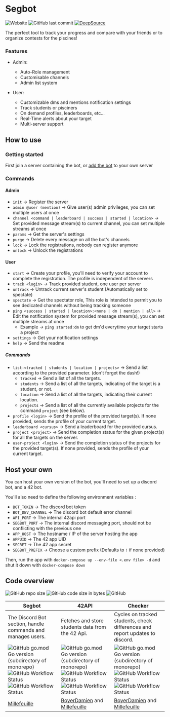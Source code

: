 # Segbot

![Website](https://img.shields.io/website?label=bot&url=http%3A%2F%2Fmillefeuille.ddns.net%3A8008%2Fdiscord)
![GitHub last commit](https://img.shields.io/github/last-commit/Millefeuille42/piscibotReloaded)
[![DeepSource](https://deepsource.io/gh/Millefeuille42/piscibotReloaded.svg/?label=active+issues&show_trend=true)](https://deepsource.io/gh/Millefeuille42/piscibotReloaded/?ref=repository-badge)

The perfect tool to track your progress and compare with your friends or to organize contests for the piscines!

### Features

- Admin:
    * Auto-Role management
    * Customisable channels
    * Admin list system

- User:
    * Customizable dms and mentions notification settings
    * Track students or pisciners
    * On demand profiles, leaderboards, etc...
    * Real-Time alerts about your target
    * Multi-server support

## How to use

### Getting started

First join a server containing the bot, or
[add the bot](https://discord.com/api/oauth2/authorize?client_id=816962157841350657&permissions=268823664&scope=bot)
to your own server
<br/>

### Commands

#### Admin

- `init` -> Register the server
- `admin @user (mention)` -> Give user(s) admin privileges, you can set multiple users at once
- `channel <command | leaderboard | success | started | location>` -> Set provided message stream(s) to current channel,
  you can set multiple streams at once
- `params` -> Get the server's settings
- `purge` -> Delete every message on all the bot's channels
- `lock` -> Lock the registrations, nobody can register anymore
- `unlock` -> Unlock the registrations

#### User

- `start` -> Create your profile, you'll need to verify your account to complete the registration. The profile is
  independent of the servers
- `track <login>` -> Track provided student, one user per server
- `untrack` -> Untrack current server's student (Automatically set to spectate)
- `spectate` -> Get the spectator role, This role is intended to permit you to see dedicated channels without being
  tracking someone
- `ping <success | started | location>:<none | dm | mention | all>` -> Edit the notification system for provided message
  stream(s), you can set multiple streams at once
    - Example -> `ping started:dm` to get dm'd everytime your target starts a project
- `settings` -> Get your notification settings
- `help` -> Send the readme

##### Commands

- `list-<tracked | students | location | projects>` -> Send a list according to the provided parameter. (don't forget
  the dash!)
    - `tracked` -> Send a list of all the targets.
    - `students` -> Send a list of all the targets, indicating of the target is a student, or not.
    - `location` -> Send a list of all the targets, indicating their current location.
    - `projects` -> Send a list of all the currently available projects for the command `project` (see below).
- `profile <login>` -> Send the profile of the provided target(s). If none provided, sends the profile of your current
  target.
- `leaderboard <cursus>` -> Send a leaderboard for the provided cursus.
- `project <project>` -> Send the completion status for the given project(s) for all the targets on the server.
- `user-project <login>` -> Send the completion status of the projects for the provided target(s). If none provided,
  sends the profile of your current target.

## Host your own

You can host your own version of the bot, you'll need to set up a discord bot, and a 42 bot.

You'll also need to define the following environment variables :

- `BOT_TOKEN` -> The discord bot token
- `BOT_DEV_CHANNEL` -> The discord bot default error channel
- `API_PORT` -> The internal 42api port
- `SEGBOT_PORT` -> The internal discord messaging port, should not be conflicting with the previous one
- `APP_HOST` -> The hostname / IP of the server hosting the app
- `APPUID` -> The 42 app UID
- `SECRET` -> The 42 app secret
- `SEGBOT_PREFIX` -> Choose a custom prefix (Defaults to `!` if none provided)

Then, run the app with `docker-compose up --env-file <.env file> -d` and shut it down with `docker-compose down`

## Code overview

![GitHub repo size](https://img.shields.io/github/repo-size/Millefeuille42/piscibotReloaded)
![GitHub code size in bytes](https://img.shields.io/github/languages/code-size/Millefeuille42/piscibotReloaded)
![GitHub](https://img.shields.io/github/license/Millefeuille42/piscibotReloaded)

| Segbot                                                                                                                                                                                                                                                                                                                                                                                                                                                                                                        | 42API                                                                                                                                                                                                                                                                                                                                                                                                                                                                                                | Checker                                                                                                                                                                                                                                                                                                                                                                                                                                                                                                        |
|-----------------------------------------------------------------------------------------------------------------------------------------------------------------------------------------------------------------------------------------------------------------------------------------------------------------------------------------------------------------------------------------------------------------------------------------------------------------------------------------------------------	|----------------------------------------------------------------------------------------------------------------------------------------------------------------------------------------------------------------------------------------------------------------------------------------------------------------------------------------------------------------------------------------------------------------------------------------------------------------------------------------------------	|---------------------------------------------------------------------------------------------------------------------------------------------------------------------------------------------------------------------------------------------------------------------------------------------------------------------------------------------------------------------------------------------------------------------------------------------------------------------------------------------------------------	|
| The Discord Bot section, handle commands and manages users.                                                                                                                                                                                                                                                                                                                                                                                                                                                | Fetches and store students data from the 42 Api.                                                                                                                                                                                                                                                                                                                                                                                                                                                    | Cycles on tracked students, check differences and report updates to discord.                                                                                                                                                                                                                                                                                                                                                                                                                                    |
| ![ GitHub go.mod Go version (subdirectory of monorepo)](https://img.shields.io/github/go-mod/go-version/Millefeuille42/piscibotReloaded?filename=discord%2Fsegbot%2Fgo.mod&label=go%20version)    ![GitHub Workflow Status](https://img.shields.io/github/workflow/status/Millefeuille42/piscibotReloaded/Go%20Build%20Segbot?label=go%20build)  ![GitHub Workflow Status](https://img.shields.io/github/workflow/status/Millefeuille42/piscibotReloaded/Docker%20Build%20Segbot?label=docker%20build)        | ![ GitHub go.mod Go version (subdirectory of monorepo)](https://img.shields.io/github/go-mod/go-version/Millefeuille42/piscibotReloaded?filename=42API%2Fapi%2Fgo.mod&label=go%20version)    ![GitHub Workflow Status](https://img.shields.io/github/workflow/status/Millefeuille42/piscibotReloaded/Go%20Build%2042API?label=go%20build)  ![GitHub Workflow Status](https://img.shields.io/github/workflow/status/Millefeuille42/piscibotReloaded/Docker%20Build%2042API?label=docker%20build)        | ![ GitHub go.mod Go version (subdirectory of monorepo)](https://img.shields.io/github/go-mod/go-version/Millefeuille42/piscibotReloaded?filename=APICheck%2Fchecker%2Fgo.mod&label=go%20version)    ![GitHub Workflow Status](https://img.shields.io/github/workflow/status/Millefeuille42/piscibotReloaded/Go%20Build%20Checker?label=go%20build)  ![GitHub Workflow Status](https://img.shields.io/github/workflow/status/Millefeuille42/piscibotReloaded/Docker%20Build%20Checker?label=docker%20build)        |
|                                                                                                                                                                                                                             [Millefeuille](https://github.com/Millefeuille42)                                                                                                                                                                                                                                |                                                                                                                                                                                                                            [BoyerDamien](https://github.com/BoyerDamien) and [Millefeuille](https://github.com/Millefeuille42)                                                                                                                                                                        |                                                                                                                                                                                                                                 [BoyerDamien](https://github.com/BoyerDamien) and [Millefeuille](https://github.com/Millefeuille42)                                                                                                                                                                               |
